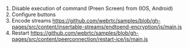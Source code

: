 1. Disable execution of command (Preen Screen) from (IOS, Android)
2. Configure buttons
3. Encode streams https://github.com/webrtc/samples/blob/gh-pages/src/content/insertable-streams/endtoend-encryption/js/main.js
4. Restart https://github.com/webrtc/samples/blob/gh-pages/src/content/peerconnection/restart-ice/js/main.js
